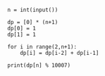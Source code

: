 <pre><code>
n = int(input())

dp = [0] * (n+1)
dp[0] = 1
dp[1] = 1

for i in range(2,n+1):
    dp[i] = dp[i-2] + dp[i-1]

print(dp[n] % 10007)

</code></pre>
